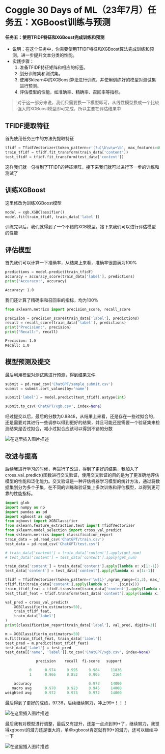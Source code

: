 # Coggle 30 Days of ML（23年7月）任务五：XGBoost训练与预测



#### 任务五：使用TFIDF特征和XGBoost完成训练和预测

- 说明：在这个任务中，你需要使用TFIDF特征和XGBoost算法完成训练和预测，进一步提升文本分类的性能。
- 实践步骤：
  1. 准备TFIDF特征矩阵和相应的标签。
  2. 划分训练集和测试集。
  3. 使用Sklearn中的XGBoost算法进行训练，并使用训练好的模型对测试集进行预测。
  4. 评估模型的性能，如准确率、精确率、召回率等指标。

> 对于这一部分来说，我们只需要换一下模型即可，从线性模型换成一个比较强大的XGBoost模型即可完成，所以主要在评估结果中
>
> 

## TFIDF提取特征

首先使用任务三中的方法先提取特征

```python
tfidf = TfidfVectorizer(token_pattern=r'(?u)\b\w\w+\b', max_features=4000, ngram_range=(1, 2))
train_tfidf = tfidf.fit_transform(train_data['content'])
test_tfidf = tfidf.fit_transform(test_data['content'])
```

这样我们就一句得到了TFIDF的特征矩阵，接下来我们就可以进行下一步的训练和测试了



## 训练XGBoost

这里修改为训练XGBoost模型

```python
model = xgb.XGBClassifier()
model.fit(train_tfidf, train_data['label'])
```

训练完以后，我们就得到了一个不错的XGB模型，接下来我们可以进行评估模型的性能



## 评估模型

首先我们可以计算一下准确率，从结果上来看，准确率很圆满为100%

```python
predictions = model.predict(train_tfidf)
accuracy = accuracy_score(train_data['label'], predictions)
print("Accuracy:", accuracy)
```

```bash
Accuracy: 1.0
```

我们还计算了精确率和召回率的指标，均为100%

```python
from sklearn.metrics import precision_score, recall_score

precision = precision_score(train_data['label'], predictions)
recall = recall_score(train_data['label'], predictions)
print("Precision:", precision)
print("Recall:", recall)
```

```bash
Precision: 1.0
Recall: 1.0
```



## 模型预测及提交

最后利用模型对测试集进行预测，得到结果文件

```python
submit = pd.read_csv('ChatGPT/sample_submit.csv')
submit = submit.sort_values(by='name')

submit['label'] = model.predict(test_tfidf).astype(int)

submit.to_csv('ChatGPT/xgb.csv', index=None)
```

经过提交以后，最后的分数为0.8848，从结果上来看，还是存在一些过拟合的，还是需要对其进行一些调参以得到更好的结果，并且可能还是需要一个验证集来检测结果是否过拟合，减小过拟合应该可以得到不错的分数

![在这里插入图片描述](https://img-blog.csdnimg.cn/6baa601746374f0580114ddbe60426e5.png)



## 改进与提高

后续我进行学习的时候，再进行了改进，得到了更好的结果，我加入了cross_val_predict()函数进行交叉验证，使用交叉验证的目的是为了更准确地评估模型的性能和泛化能力。交叉验证是一种评估机器学习模型的统计方法，通过将数据集划分为多个子集，在不同的训练和验证集上多次训练和评估模型，以得到更可靠的性能指标。

```python
import glob
import numpy as np
import pandas as pd
import xgboost as xgb
from xgboost import XGBClassifier
from sklearn.feature_extraction.text import TfidfVectorizer
from sklearn.model_selection import cross_val_predict
from sklearn.metrics import classification_report
train_data = pd.read_csv('ChatGPT/train.csv')
test_data = pd.read_csv('ChatGPT/test.csv')

# train_data['content'] = train_data['content'].apply(get_num)
# test_data['content'] = test_data['content'].apply(get_num)

train_data['content'] = train_data['content'].apply(lambda x: x[1:-1])
test_data['content'] = test_data['content'].apply(lambda x: x[1:-1])

tfidf = TfidfVectorizer(token_pattern=r'\w{1}',ngram_range=(1,3), max_features=10000)
tfidf.fit(train_data['content'].apply(lambda x: ' '.join(x)))
train_tfidf_feat = tfidf.transform(train_data['content'].apply(lambda x: ' '.join(x)))
test_tfidf_feat = tfidf.transform(test_data['content'].apply(lambda x: ' '.join(x)))

val_pred = cross_val_predict(
    XGBClassifier(n_estimators=50),
    train_tfidf_feat,
    train_data['label']
)
print(classification_report(train_data['label'], val_pred, digits=3))

m = XGBClassifier(n_estimators=50)
m.fit(train_tfidf_feat, train_data['label'])
test_pred = m.predict(test_tfidf_feat)
test_data['label'] = test_pred
test_data[['name', 'label']].to_csv('ChatGPT/xgb.csv', index=None)
```

```python
              precision    recall  f1-score   support

           0      0.974     0.995     0.984     11836
           1      0.966     0.852     0.905      2164

    accuracy                          0.973     14000
   macro avg      0.970     0.923     0.945     14000
weighted avg      0.972     0.973     0.972     14000
```

最后得到了更好的成绩，97.36，后续继续努力，冲上99+！！！

![在这里插入图片描述](https://img-blog.csdnimg.cn/ff5ef36f5c604f65bc3ab2e3a53d8aea.png)

最后我有对模型进行调整，最后又有提升，还差一点点到99+了，继续努力，我觉得xgboost的潜力还是很大的，单单xgboost肯定就有99+的潜力，还可以继续冲一下

![在这里插入图片描述](https://img-blog.csdnimg.cn/0230f811412e4bc896378770e2837517.png)